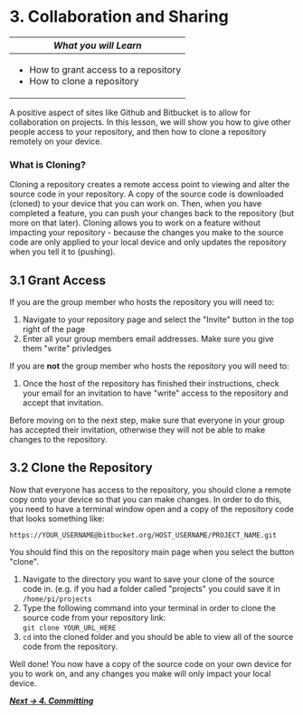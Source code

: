 # 3. Collaboration and Sharing

| *What you will Learn* |
|---|
|<ul><li> How to grant access to a repository</li><li> How to clone a repository</li></ul>|

A positive aspect of sites like Github and Bitbucket is to allow for collaboration on projects. In this lesson, we will show you how to give other people access to your repository, and then how to clone a repository remotely on your device.

### What is Cloning?
Cloning a repository creates a remote access point to viewing and alter the source code in your repository. A copy of the source code is downloaded (cloned) to your device that you can work on. Then, when you have completed a feature, you can push your changes back to the repository (but more on that later). Cloning allows you to work on a feature without impacting your repository - because the changes you make to the source code are only applied to your local device and only updates the repository when you tell it to (pushing). 

## 3.1 Grant Access
If you are the group member who hosts the repository you will need to:

1. Navigate to your repository page and select the "Invite" button in the top right of the page
2. Enter all your group members email addresses. Make sure you give them "write" privledges

If you are **not** the group member who hosts the repository you will need to:

1. Once the host of the repository has finished their instructions, check your email for an invitation to have "write" access to the repository and accept that invitation.

Before moving on to the next step, make sure that everyone in your group has accepted their invitation, otherwise they will not be able to make changes to the repository.

## 3.2 Clone the Repository
Now that everyone has access to the repository, you should clone a remote copy onto your device so that you can make changes. In order to do this, you need to have a terminal window open and a copy of the repository code that looks something like:

`https://YOUR_USERNAME@bitbucket.org/HOST_USERNAME/PROJECT_NAME.git`  

You should find this on the repository main page when you select the button "clone".

1. Navigate to the directory you want to save your clone of the source code in. (e.g. if you had a folder called "projects" you could save it in `/home/pi/projects`
2. Type the following command into your terminal in order to clone the source code from your repository link:  
`git clone YOUR_URL_HERE`
3. `cd` into the cloned folder and you should be able to view all of the source code from the repository.


Well done! You now have a copy of the source code on your own device for you to work on, and any changes you make will only impact your local device.


***[Next -> 4. Committing]()***

